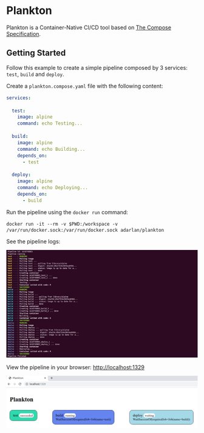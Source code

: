 # Plankton

Plankton is a Container-Native CI/CD tool based on [The Compose Specification](https://github.com/compose-spec/compose-spec/blob/master/spec.md).

## Getting Started

Follow this example to create a simple pipeline composed by 3 services:
`test`, `build` and `deploy`.

Create a `plankton.compose.yaml` file with the following content:

```yaml
services:

  test:
    image: alpine
    command: echo Testing...

  build:
    image: alpine
    command: echo Building...
    depends_on:
      - test

  deploy:
    image: alpine
    command: echo Deploying...
    depends_on:
      - build
```

Run the pipeline using the `docker run` command:

```shell
docker run -it --rm -v $PWD:/workspace -v /var/run/docker.sock:/var/run/docker.sock adarlan/plankton
```

See the pipeline logs:

![Pipeline logs](screenshots/pipeline-logs.png)

View the pipeline in your browser: [http://localhost:1329](http://localhost:1329)

![Pipeline page](screenshots/pipeline-page.png)

